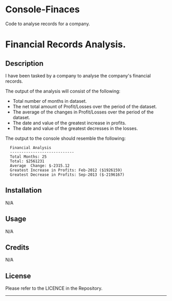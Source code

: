 # Console-Finaces
Code to analyse records for a company.

# Financial Records Analysis.

## Description

I have been tasked by a company to analyse the company's financial records.

The output of the analysis will consist of the following:
* Total number of months in dataset.
* The net total amount of Profit/Losses over the period of the dataset.
* The average of the changes in Profit/Losses over the period of the dataset.
* The date and value of the greatest increase in profits.
* The date and value of the greatest decresses in the losses.

The output to the console should resemble the following:

```text
  Financial Analysis
  ----------------------------
  Total Months: 25
  Total: $2561231
  Average  Change: $-2315.12
  Greatest Increase in Profits: Feb-2012 ($1926159)
  Greatest Decrease in Profits: Sep-2013 ($-2196167)
  ```
## Installation

N/A

## Usage

N/A
## Credits

N/A

## License

Please refer to the LICENCE in the Repository.

---
